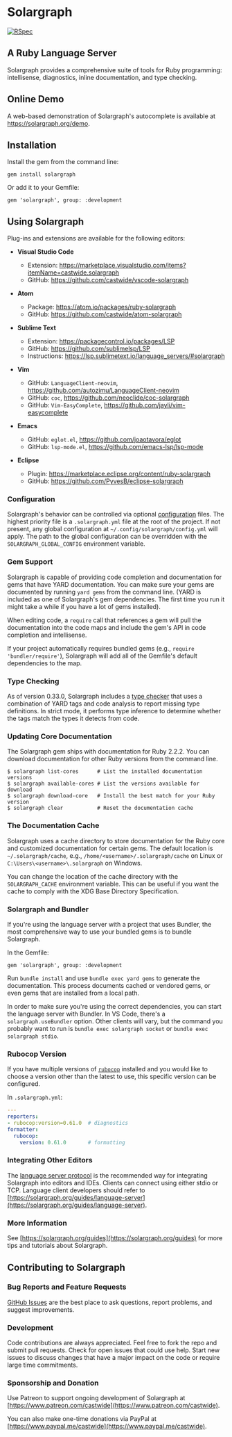 # Solargraph

[![RSpec](https://github.com/castwide/solargraph/actions/workflows/rspec.yml/badge.svg)](https://github.com/castwide/solargraph/actions/workflows/rspec.yml)

## A Ruby Language Server

Solargraph provides a comprehensive suite of tools for Ruby programming: intellisense, diagnostics, inline documentation, and type checking.

## Online Demo

A web-based demonstration of Solargraph's autocomplete is available at https://solargraph.org/demo.

## Installation

Install the gem from the command line:

    gem install solargraph

Or add it to your Gemfile:

    gem 'solargraph', group: :development

## Using Solargraph

Plug-ins and extensions are available for the following editors:

* **Visual Studio Code**
    * Extension: https://marketplace.visualstudio.com/items?itemName=castwide.solargraph
    * GitHub: https://github.com/castwide/vscode-solargraph

* **Atom**
    * Package: https://atom.io/packages/ruby-solargraph
    * GitHub: https://github.com/castwide/atom-solargraph

* **Sublime Text**
    * Extension: https://packagecontrol.io/packages/LSP
    * GitHub: https://github.com/sublimelsp/LSP
    * Instructions: https://lsp.sublimetext.io/language_servers/#solargraph

* **Vim**
    * GitHub: `LanguageClient-neovim`, https://github.com/autozimu/LanguageClient-neovim
    * GitHub: `coc`, https://github.com/neoclide/coc-solargraph
    * GitHub: `Vim-EasyComplete`, https://github.com/jayli/vim-easycomplete

* **Emacs**
    * GitHub: `eglot.el`, https://github.com/joaotavora/eglot
    * GitHub: `lsp-mode.el`, https://github.com/emacs-lsp/lsp-mode

* **Eclipse**
    * Plugin: https://marketplace.eclipse.org/content/ruby-solargraph
    * GitHub: https://github.com/PyvesB/eclipse-solargraph

### Configuration

Solargraph's behavior can be controlled via optional [configuration](https://solargraph.org/guides/configuration) files. The highest priority file is a `.solargraph.yml` file at the root of the project. If not present, any global configuration at `~/.config/solargraph/config.yml` will apply. The path to the global configuration can be overridden with the `SOLARGRAPH_GLOBAL_CONFIG` environment variable.

### Gem Support

Solargraph is capable of providing code completion and documentation for gems that have YARD documentation. You can make sure your gems are documented by running `yard gems` from the command line. (YARD is included as one of Solargraph's gem dependencies. The first time you run it might take a while if you have a lot of gems installed).

When editing code, a `require` call that references a gem will pull the documentation into the code maps and include the gem's API in code completion and intellisense.

If your project automatically requires bundled gems (e.g., `require 'bundler/require'`), Solargraph will add all of the Gemfile's default dependencies to the map.

### Type Checking

As of version 0.33.0, Solargraph includes a [type checker](https://github.com/castwide/solargraph/issues/192) that uses a combination of YARD tags and code analysis to report missing type definitions. In strict mode, it performs type inference to determine whether the tags match the types it detects from code.

### Updating Core Documentation

The Solargraph gem ships with documentation for Ruby 2.2.2. You can download documentation for other Ruby versions from the command line.

    $ solargraph list-cores      # List the installed documentation versions
    $ solargraph available-cores # List the versions available for download
    $ solargraph download-core   # Install the best match for your Ruby version
    $ solargraph clear           # Reset the documentation cache

### The Documentation Cache

Solargraph uses a cache directory to store documentation for the Ruby core and customized documentation for certain gems. The default location is `~/.solargraph/cache`, e.g., `/home/<username>/.solargraph/cache` on Linux or `C:\Users\<username>\.solargraph` on Windows.

You can change the location of the cache directory with the `SOLARGRAPH_CACHE` environment variable. This can be useful if you want the cache to comply with the XDG Base Directory Specification.

### Solargraph and Bundler

If you're using the language server with a project that uses Bundler, the most comprehensive way to use your bundled gems is to bundle Solargraph.

In the Gemfile:

    gem 'solargraph', group: :development

Run `bundle install` and use `bundle exec yard gems` to generate the documentation. This process documents cached or vendored gems, or even gems that are installed from a local path.

In order to make sure you're using the correct dependencies, you can start the language server with Bundler. In VS Code, there's a `solargraph.useBundler` option. Other clients will vary, but the command you probably want to run is `bundle exec solargraph socket` or `bundle exec solargraph stdio`.

### Rubocop Version

If you have multiple versions of [`rubocop`](https://rubygems.org/gems/rubocop) installed and you would like to choose a version other than the latest to use, this specific version can be configured.

In `.solargraph.yml`:

```yaml
---
reporters:
- rubocop:version=0.61.0  # diagnostics
formatter:
  rubocop:
    version: 0.61.0       # formatting
```

### Integrating Other Editors

The [language server protocol](https://microsoft.github.io/language-server-protocol/specification) is the recommended way for integrating Solargraph into editors and IDEs. Clients can connect using either stdio or TCP. Language client developers should refer to [https://solargraph.org/guides/language-server](https://solargraph.org/guides/language-server).

### More Information

See [https://solargraph.org/guides](https://solargraph.org/guides) for more tips and tutorials about Solargraph.

## Contributing to Solargraph

### Bug Reports and Feature Requests

[GitHub Issues](https://github.com/castwide/solargraph/issues) are the best place to ask questions, report problems, and suggest improvements.

### Development

Code contributions are always appreciated. Feel free to fork the repo and submit pull requests. Check for open issues that could use help. Start new issues to discuss changes that have a major impact on the code or require large time commitments.

### Sponsorship and Donation

Use Patreon to support ongoing development of Solargraph at [https://www.patreon.com/castwide](https://www.patreon.com/castwide).

You can also make one-time donations via PayPal at [https://www.paypal.me/castwide](https://www.paypal.me/castwide).
